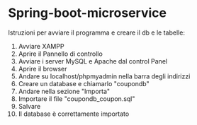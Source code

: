 # Spring-boot-microservice

Istruzioni per avviare il programma e creare il db e le tabelle:

1. Avviare XAMPP
2. Aprire il Pannello di controllo
3. Avviare i server MySQL e Apache dal control Panel
4. Aprire il browser
5. Andare su localhost/phpmyadmin nella barra degli indirizzi
6.  Creare un database e chiamarlo "coupondb" 
7. Andare nella sezione "Importa"
8. Importare il file "coupondb_coupon.sql"
9. Salvare
10. Il database è correttamente importato
